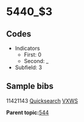 # 5440\_$3

## Codes

-   Indicators
    -   First: 0
    -   Second: \_
-   Subfield: 3

## Sample bibs

11421143 [Quicksearch](https://search.library.yale.edu/catalog/11421143) [VXWS](http://prodorbis.library.yale.edu:7014/vxws/GetHoldingsService?bibId=11421143)

**Parent topic:**[544](../../tags/544/544.md)

